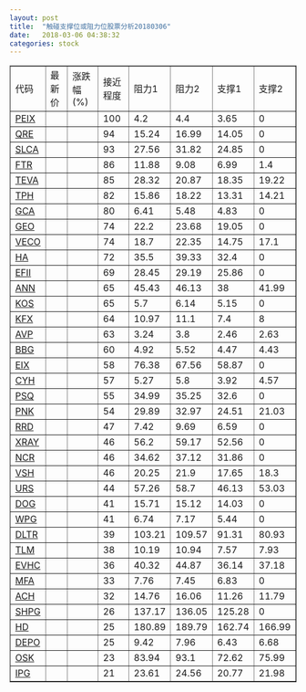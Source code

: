 ```yaml
---
layout: post
title:  "触碰支撑位或阻力位股票分析20180306"
date:   2018-03-06 04:38:32
categories: stock
---
```

<script type="text/javascript">
var stockList = []
stockList.push('gb_peix');
stockList.push('gb_qre');
stockList.push('gb_slca');
stockList.push('gb_ftr');
stockList.push('gb_teva');
stockList.push('gb_tph');
stockList.push('gb_gca');
stockList.push('gb_geo');
stockList.push('gb_veco');
stockList.push('gb_ha');
stockList.push('gb_efii');
stockList.push('gb_ann');
stockList.push('gb_kos');
stockList.push('gb_kfx');
stockList.push('gb_avp');
stockList.push('gb_bbg');
stockList.push('gb_eix');
stockList.push('gb_cyh');
stockList.push('gb_psq');
stockList.push('gb_pnk');
stockList.push('gb_rrd');
stockList.push('gb_xray');
stockList.push('gb_ncr');
stockList.push('gb_vsh');
stockList.push('gb_urs');
stockList.push('gb_dog');
stockList.push('gb_wpg');
stockList.push('gb_dltr');
stockList.push('gb_tlm');
stockList.push('gb_evhc');
stockList.push('gb_mfa');
stockList.push('gb_ach');
stockList.push('gb_shpg');
stockList.push('gb_hd');
stockList.push('gb_depo');
stockList.push('gb_osk');
stockList.push('gb_ipg');
</script>
<table border="1">
 <tr>
 <td>代码</td>
 <td>最新价</td>
 <td>涨跌幅(%)</td>
 <td>接近程度</td>
 <td>阻力1</td>
 <td>阻力2</td>
 <td>支撑1</td>
 <td>支撑2</td>
</tr>
  <tr id="peix" class="green">
  <td><a href="http://stock.finance.sina.com.cn/usstock/quotes/PEIX.html" target="_blank">PEIX</a></td><td></td><td></td><td>100</td><td>4.2</td><td>4.4</td><td>3.65</td><td>0</td></tr>
  <tr id="qre" class="red">
  <td><a href="http://stock.finance.sina.com.cn/usstock/quotes/QRE.html" target="_blank">QRE</a></td><td></td><td></td><td>94</td><td>15.24</td><td>16.99</td><td>14.05</td><td>0</td></tr>
  <tr id="slca" class="red">
  <td><a href="http://stock.finance.sina.com.cn/usstock/quotes/SLCA.html" target="_blank">SLCA</a></td><td></td><td></td><td>93</td><td>27.56</td><td>31.82</td><td>24.85</td><td>0</td></tr>
  <tr id="ftr" class="green">
  <td><a href="http://stock.finance.sina.com.cn/usstock/quotes/FTR.html" target="_blank">FTR</a></td><td></td><td></td><td>86</td><td>11.88</td><td>9.08</td><td>6.99</td><td>1.4</td></tr>
  <tr id="teva" class="green">
  <td><a href="http://stock.finance.sina.com.cn/usstock/quotes/TEVA.html" target="_blank">TEVA</a></td><td></td><td></td><td>85</td><td>28.32</td><td>20.87</td><td>18.35</td><td>19.22</td></tr>
  <tr id="tph" class="red">
  <td><a href="http://stock.finance.sina.com.cn/usstock/quotes/TPH.html" target="_blank">TPH</a></td><td></td><td></td><td>82</td><td>15.86</td><td>18.22</td><td>13.31</td><td>14.21</td></tr>
  <tr id="gca" class="green">
  <td><a href="http://stock.finance.sina.com.cn/usstock/quotes/GCA.html" target="_blank">GCA</a></td><td></td><td></td><td>80</td><td>6.41</td><td>5.48</td><td>4.83</td><td>0</td></tr>
  <tr id="geo" class="red">
  <td><a href="http://stock.finance.sina.com.cn/usstock/quotes/GEO.html" target="_blank">GEO</a></td><td></td><td></td><td>74</td><td>22.2</td><td>23.68</td><td>19.05</td><td>0</td></tr>
  <tr id="veco" class="red">
  <td><a href="http://stock.finance.sina.com.cn/usstock/quotes/VECO.html" target="_blank">VECO</a></td><td></td><td></td><td>74</td><td>18.7</td><td>22.35</td><td>14.75</td><td>17.1</td></tr>
  <tr id="ha" class="red">
  <td><a href="http://stock.finance.sina.com.cn/usstock/quotes/HA.html" target="_blank">HA</a></td><td></td><td></td><td>72</td><td>35.5</td><td>39.33</td><td>32.4</td><td>0</td></tr>
  <tr id="efii" class="red">
  <td><a href="http://stock.finance.sina.com.cn/usstock/quotes/EFII.html" target="_blank">EFII</a></td><td></td><td></td><td>69</td><td>28.45</td><td>29.19</td><td>25.86</td><td>0</td></tr>
  <tr id="ann" class="red">
  <td><a href="http://stock.finance.sina.com.cn/usstock/quotes/ANN.html" target="_blank">ANN</a></td><td></td><td></td><td>65</td><td>45.43</td><td>46.13</td><td>38</td><td>41.99</td></tr>
  <tr id="kos" class="red">
  <td><a href="http://stock.finance.sina.com.cn/usstock/quotes/KOS.html" target="_blank">KOS</a></td><td></td><td></td><td>65</td><td>5.7</td><td>6.14</td><td>5.15</td><td>0</td></tr>
  <tr id="kfx" class="green">
  <td><a href="http://stock.finance.sina.com.cn/usstock/quotes/KFX.html" target="_blank">KFX</a></td><td></td><td></td><td>64</td><td>10.97</td><td>11.1</td><td>7.4</td><td>8</td></tr>
  <tr id="avp" class="green">
  <td><a href="http://stock.finance.sina.com.cn/usstock/quotes/AVP.html" target="_blank">AVP</a></td><td></td><td></td><td>63</td><td>3.24</td><td>3.8</td><td>2.46</td><td>2.63</td></tr>
  <tr id="bbg" class="red">
  <td><a href="http://stock.finance.sina.com.cn/usstock/quotes/BBG.html" target="_blank">BBG</a></td><td></td><td></td><td>60</td><td>4.92</td><td>5.52</td><td>4.47</td><td>4.43</td></tr>
  <tr id="eix" class="green">
  <td><a href="http://stock.finance.sina.com.cn/usstock/quotes/EIX.html" target="_blank">EIX</a></td><td></td><td></td><td>58</td><td>76.38</td><td>67.56</td><td>58.87</td><td>0</td></tr>
  <tr id="cyh" class="green">
  <td><a href="http://stock.finance.sina.com.cn/usstock/quotes/CYH.html" target="_blank">CYH</a></td><td></td><td></td><td>57</td><td>5.27</td><td>5.8</td><td>3.92</td><td>4.57</td></tr>
  <tr id="psq" class="green">
  <td><a href="http://stock.finance.sina.com.cn/usstock/quotes/PSQ.html" target="_blank">PSQ</a></td><td></td><td></td><td>55</td><td>34.99</td><td>35.25</td><td>32.6</td><td>0</td></tr>
  <tr id="pnk" class="red">
  <td><a href="http://stock.finance.sina.com.cn/usstock/quotes/PNK.html" target="_blank">PNK</a></td><td></td><td></td><td>54</td><td>29.89</td><td>32.97</td><td>24.51</td><td>21.03</td></tr>
  <tr id="rrd" class="red">
  <td><a href="http://stock.finance.sina.com.cn/usstock/quotes/RRD.html" target="_blank">RRD</a></td><td></td><td></td><td>47</td><td>7.42</td><td>9.69</td><td>6.59</td><td>0</td></tr>
  <tr id="xray" class="red">
  <td><a href="http://stock.finance.sina.com.cn/usstock/quotes/XRAY.html" target="_blank">XRAY</a></td><td></td><td></td><td>46</td><td>56.2</td><td>59.17</td><td>52.56</td><td>0</td></tr>
  <tr id="ncr" class="red">
  <td><a href="http://stock.finance.sina.com.cn/usstock/quotes/NCR.html" target="_blank">NCR</a></td><td></td><td></td><td>46</td><td>34.62</td><td>37.12</td><td>31.86</td><td>0</td></tr>
  <tr id="vsh" class="green">
  <td><a href="http://stock.finance.sina.com.cn/usstock/quotes/VSH.html" target="_blank">VSH</a></td><td></td><td></td><td>46</td><td>20.25</td><td>21.9</td><td>17.65</td><td>18.3</td></tr>
  <tr id="urs" class="green">
  <td><a href="http://stock.finance.sina.com.cn/usstock/quotes/URS.html" target="_blank">URS</a></td><td></td><td></td><td>44</td><td>57.26</td><td>58.7</td><td>46.13</td><td>53.03</td></tr>
  <tr id="dog" class="red">
  <td><a href="http://stock.finance.sina.com.cn/usstock/quotes/DOG.html" target="_blank">DOG</a></td><td></td><td></td><td>41</td><td>15.71</td><td>15.12</td><td>14.03</td><td>0</td></tr>
  <tr id="wpg" class="red">
  <td><a href="http://stock.finance.sina.com.cn/usstock/quotes/WPG.html" target="_blank">WPG</a></td><td></td><td></td><td>41</td><td>6.74</td><td>7.17</td><td>5.44</td><td>0</td></tr>
  <tr id="dltr" class="red">
  <td><a href="http://stock.finance.sina.com.cn/usstock/quotes/DLTR.html" target="_blank">DLTR</a></td><td></td><td></td><td>39</td><td>103.21</td><td>109.57</td><td>91.31</td><td>80.93</td></tr>
  <tr id="tlm" class="green">
  <td><a href="http://stock.finance.sina.com.cn/usstock/quotes/TLM.html" target="_blank">TLM</a></td><td></td><td></td><td>38</td><td>10.19</td><td>10.94</td><td>7.57</td><td>7.93</td></tr>
  <tr id="evhc" class="green">
  <td><a href="http://stock.finance.sina.com.cn/usstock/quotes/EVHC.html" target="_blank">EVHC</a></td><td></td><td></td><td>36</td><td>40.32</td><td>44.87</td><td>36.14</td><td>37.18</td></tr>
  <tr id="mfa" class="red">
  <td><a href="http://stock.finance.sina.com.cn/usstock/quotes/MFA.html" target="_blank">MFA</a></td><td></td><td></td><td>33</td><td>7.76</td><td>7.45</td><td>6.83</td><td>0</td></tr>
  <tr id="ach" class="red">
  <td><a href="http://stock.finance.sina.com.cn/usstock/quotes/ACH.html" target="_blank">ACH</a></td><td></td><td></td><td>32</td><td>14.76</td><td>16.06</td><td>11.26</td><td>11.79</td></tr>
  <tr id="shpg" class="red">
  <td><a href="http://stock.finance.sina.com.cn/usstock/quotes/SHPG.html" target="_blank">SHPG</a></td><td></td><td></td><td>26</td><td>137.17</td><td>136.05</td><td>125.28</td><td>0</td></tr>
  <tr id="hd" class="green">
  <td><a href="http://stock.finance.sina.com.cn/usstock/quotes/HD.html" target="_blank">HD</a></td><td></td><td></td><td>25</td><td>180.89</td><td>189.79</td><td>162.74</td><td>166.99</td></tr>
  <tr id="depo" class="green">
  <td><a href="http://stock.finance.sina.com.cn/usstock/quotes/DEPO.html" target="_blank">DEPO</a></td><td></td><td></td><td>25</td><td>9.42</td><td>7.96</td><td>6.43</td><td>6.68</td></tr>
  <tr id="osk" class="green">
  <td><a href="http://stock.finance.sina.com.cn/usstock/quotes/OSK.html" target="_blank">OSK</a></td><td></td><td></td><td>23</td><td>83.94</td><td>93.1</td><td>72.62</td><td>75.99</td></tr>
  <tr id="ipg" class="red">
  <td><a href="http://stock.finance.sina.com.cn/usstock/quotes/IPG.html" target="_blank">IPG</a></td><td></td><td></td><td>21</td><td>23.61</td><td>24.56</td><td>20.77</td><td>21.98</td></tr>
</table>
